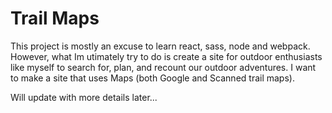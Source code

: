 # Trail Maps 
This project is mostly an excuse to learn react, sass, node and webpack. However, what Im utimately try to do is create a site for outdoor enthusiasts like myself to search for, plan, and recount our outdoor adventures. I want to make a site that uses Maps (both Google and Scanned trail maps). 

Will update with more details later...

